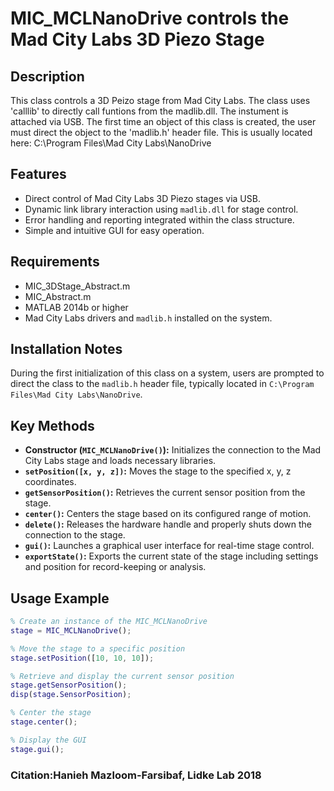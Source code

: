 # MIC_MCLNanoDrive controls the Mad City Labs 3D Piezo Stage

## Description
This class controls a 3D Peizo stage from Mad City Labs.  The class
uses 'calllib' to directly call funtions from the madlib.dll. The instument
is attached via USB.
The first time an object of this class is created, the user must
direct the object to the 'madlib.h' header file.  This is usually
located here:  C:\Program Files\Mad City Labs\NanoDrive

## Features
- Direct control of Mad City Labs 3D Piezo stages via USB.
- Dynamic link library interaction using `madlib.dll` for stage control.
- Error handling and reporting integrated within the class structure.
- Simple and intuitive GUI for easy operation.

## Requirements
- MIC_3DStage_Abstract.m
- MIC_Abstract.m
- MATLAB 2014b or higher
- Mad City Labs drivers and `madlib.h` installed on the system.

## Installation Notes
During the first initialization of this class on a system, users are prompted to direct the class to the `madlib.h` header file, typically located in `C:\Program Files\Mad City Labs\NanoDrive`.

## Key Methods
- **Constructor (`MIC_MCLNanoDrive()`):** Initializes the connection to the Mad City Labs stage and loads necessary libraries.
- **`setPosition([x, y, z])`:** Moves the stage to the specified x, y, z coordinates.
- **`getSensorPosition()`:** Retrieves the current sensor position from the stage.
- **`center()`:** Centers the stage based on its configured range of motion.
- **`delete()`:** Releases the hardware handle and properly shuts down the connection to the stage.
- **`gui()`:** Launches a graphical user interface for real-time stage control.
- **`exportState()`:** Exports the current state of the stage including settings and position for record-keeping or analysis.

## Usage Example
```matlab
% Create an instance of the MIC_MCLNanoDrive
stage = MIC_MCLNanoDrive();

% Move the stage to a specific position
stage.setPosition([10, 10, 10]);

% Retrieve and display the current sensor position
stage.getSensorPosition();
disp(stage.SensorPosition);

% Center the stage
stage.center();

% Display the GUI
stage.gui();
```
### Citation:Hanieh Mazloom-Farsibaf, Lidke Lab 2018

